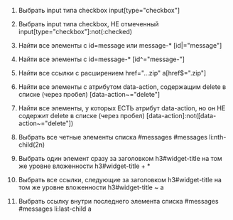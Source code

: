 1. Выбрать input типа checkbox
input[type="checkbox"]

2. Выбрать input типа checkbox, НЕ отмеченный
input[type="checkbox"]:not(:checked)

3. Найти все элементы с id=message или message-*
[id|="message"]

4. Найти все элементы с id=message-*
[id^="message-"]

5. Найти все ссылки с расширением href="...zip"
a[href$=".zip"]

6. Найти все элементы с атрибутом data-action, содержащим delete в списке (через пробел)
[data-action~="delete"]

7. Найти все элементы, у которых ЕСТЬ атрибут data-action, но он НЕ содержит delete в списке (через пробел)
[data-action]:not([data-action~="delete"])

8. Выбрать все четные элементы списка #messages
#messages li:nth-child(2n)

9. Выбрать один элемент сразу за заголовком h3#widget-title на том же уровне вложенности
h3#widget-title + *

10. Выбрать все ссылки, следующие за заголовком h3#widget-title на том же уровне вложенности
h3#widget-title ~ a

11. Выбрать ссылку внутри последнего элемента списка #messages
#messages li:last-child a